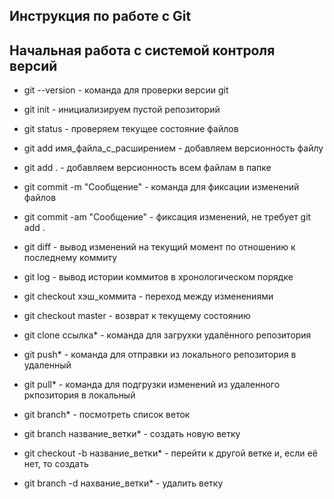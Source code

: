 ## Инструкция по работе с Git

## Начальная работа с системой контроля версий

* git --version - команда для проверки версии git

* git init - инициализируем пустой репозиторий

* git status - проверяем текущее состояние файлов

* git add имя_файла_с_расширением - добавляем версионность файлу

* git add . - добавляем версионность всем файлам в папке

* git commit -m "Сообщение" - команда для фиксации изменений файлов

* git commit -am "Сообщение" - фиксация изменений, не требует git add .

* git diff - вывод изменений на текущий момент по отношению к последнему коммиту

* git log - вывод истории коммитов в хронологическом порядке

* git checkout хэш_коммита - переход между изменениями

* git checkout master - возврат к текущему состоянию

* git clone ссылка* - команда для загрухки удалённого репозитория

* git push* - команда для отправки из локального репозитория в удаленный

* git pull* - команда для подгрузки изменений из удаленного ркпозитория в локальный

* git branch* - посмотреть список веток

* git branch название_ветки* - создать новую ветку

* git checkout -b название_ветки* - перейти к другой ветке и, если её нет, то создать

* git branch -d нахвание_ветки* - удалить ветку
